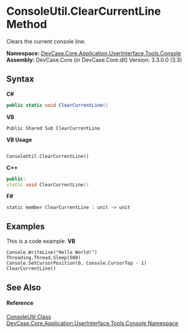# ConsoleUtil.ClearCurrentLine Method 
 

Clears the current console line.

**Namespace:**&nbsp;<a href="N_DevCase_Core_Application_UserInterface_Tools_Console">DevCase.Core.Application.UserInterface.Tools.Console</a><br />**Assembly:**&nbsp;DevCase.Core (in DevCase.Core.dll) Version: 3.3.0.0 (3.3)

## Syntax

**C#**<br />
``` C#
public static void ClearCurrentLine()
```

**VB**<br />
``` VB
Public Shared Sub ClearCurrentLine
```

**VB Usage**<br />
``` VB Usage

ConsoleUtil.ClearCurrentLine()
```

**C++**<br />
``` C++
public:
static void ClearCurrentLine()
```

**F#**<br />
``` F#
static member ClearCurrentLine : unit -> unit 

```


## Examples
This is a code example. 
**VB**<br />
``` VB
Console.WriteLine("Hello World!")
Threading.Thread.Sleep(500)
Console.SetCursorPosition(0, Console.CursorTop - 1)
ClearCurrentLine()
```


## See Also


#### Reference
<a href="T_DevCase_Core_Application_UserInterface_Tools_Console_ConsoleUtil">ConsoleUtil Class</a><br /><a href="N_DevCase_Core_Application_UserInterface_Tools_Console">DevCase.Core.Application.UserInterface.Tools.Console Namespace</a><br />